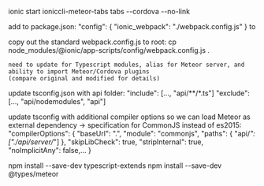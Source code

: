 ionic start ioniccli-meteor-tabs tabs --cordova --no-link

add to package.json:
	"config": {
		"ionic_webpack": "./webpack.config.js"
	} to

copy out the standard webpack.config.js to root:
	cp node_modules/@ionic/app-scripts/config/webpack.config.js .

	need to update for Typescript modules, alias for Meteor server, and ability to import Meteor/Cordova plugins
	(compare original and modified for details)

update tsconfig.json with api folder:
	"include": [..., "api/**/*.ts"]
	"exclude": [..., "api/nodemodules", "api"]

update tsconfig with additional compiler options so we can load Meteor as external dependency -> specification for CommonJS instead of es2015:
	"compilerOptions": {
		"baseUrl": ".",
		"module": "commonjs",
		"paths": {
			"api/*": ["./api/server/*"]
		},
		"skipLibCheck": true,
		"stripInternal": true,
		"noImplicitAny": false,...
	}

npm install --save-dev typescript-extends
npm install --save-dev @types/meteor